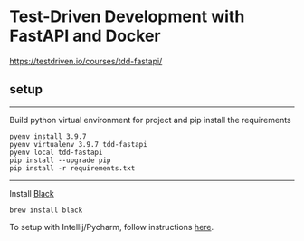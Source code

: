 # Test-Driven Development with FastAPI and Docker 

https://testdriven.io/courses/tdd-fastapi/

## setup

___
Build python virtual environment for project and pip install the requirements

```
pyenv install 3.9.7
pyenv virtualenv 3.9.7 tdd-fastapi
pyenv local tdd-fastapi
pip install --upgrade pip
pip install -r requirements.txt 
```

___
Install [Black](https://black.readthedocs.io/en/stable/editor_integration.html)

```
brew install black
```

To setup with Intellij/Pycharm, follow instructions [here](https://black.readthedocs.io/en/stable/integrations/editors.html).
